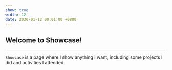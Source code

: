 ```yaml
---
show: true
width: 12
date: 2030-01-12 00:01:00 +0800
---
```


<div class="p-4">
    <h2>Welcome to Showcase!</h2>
    <hr />
    <p>
        <code>Showcase</code> is a page where I show anything I want, including some projects I did and activities I attended.
